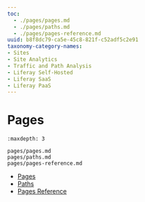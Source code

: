 ```yaml
---
toc:
  - ./pages/pages.md
  - ./pages/paths.md
  - ./pages/pages-reference.md
uuid: b8f8dc79-ca5e-45c8-821f-c52adf5c2e91
taxonomy-category-names:
- Sites
- Site Analytics
- Traffic and Path Analysis
- Liferay Self-Hosted
- Liferay SaaS
- Liferay PaaS
---
```

# Pages

```{toctree}
:maxdepth: 3

pages/pages.md
pages/paths.md
pages/pages-reference.md
```

- [Pages](./pages/pages.md)
- [Paths](./pages/paths.md)
- [Pages Reference](./pages/pages-reference.md)
